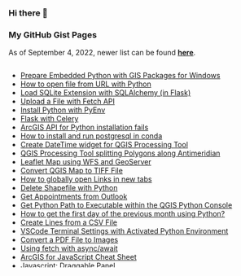 ### Hi there 👋

### My GitHub Gist Pages

As of September 4, 2022, newer list can be found [**here**](https://gist.github.com/moosetraveller).

<div style="height: 400px; max-height: 400px; overflow-y: scroll;">
  <ul>
    <li>
        <a href="https://api.github.com/gists/1261fc849c1cc6019eedcbf929f7b460" target="_bank">Prepare Embedded Python with GIS Packages for Windows</a>
    </li>
    <li>
        <a href="https://api.github.com/gists/00d48c25cfb86683b86aa9a4fe571848" target="_bank">How to open file from URL with Python</a>
    </li>
    <li>
        <a href="https://api.github.com/gists/b777775747f6929c8a7e780688fdbf68" target="_bank">Load SQLite Extension with SQLAlchemy (in Flask)</a>
    </li>
    <li>
        <a href="https://api.github.com/gists/1a137da1ad26efe522f1f608664acc7f" target="_bank">Upload a File with Fetch API</a>
    </li>
    <li>
        <a href="https://api.github.com/gists/6d584d872347a67ccd58221b54b22085" target="_bank">Install Python with PyEnv</a>
    </li>
    <li>
        <a href="https://api.github.com/gists/05719d808ae19659530227bc97ff6647" target="_bank">Flask with Celery</a>
    </li>
    <li>
        <a href="https://api.github.com/gists/dcc0f5bb76a071195b86959b8ab036c8" target="_bank">ArcGIS API for Python installation fails</a>
    </li>
    <li>
        <a href="https://api.github.com/gists/690b4df87c1f6f8f234446352a86691d" target="_bank">How to install and run postgresql in conda </a>
    </li>
    <li>
        <a href="https://api.github.com/gists/064ab49ec3ec84658a1d15a47eb04136" target="_bank">Create DateTime widget for QGIS Processing Tool</a>
    </li>
    <li>
        <a href="https://api.github.com/gists/6e1a117ee86c0df5f4c53bc6cc920d97" target="_bank">QGIS Processing Tool splitting Polygons along Antimeridian</a>
    </li>
    <li>
        <a href="https://api.github.com/gists/91194fbad90191e0ffc29e2d193ce618" target="_bank">Leaflet Map using WFS and GeoServer</a>
    </li>
    <li>
        <a href="https://api.github.com/gists/640302ab5d0704fd221633251894b45d" target="_bank">Convert QGIS Map to TIFF File</a>
    </li>
    <li>
        <a href="https://api.github.com/gists/aefac0f5421d9ceae8b596d5bafaf9de" target="_bank">How to globally open Links in new tabs</a>
    </li>
    <li>
        <a href="https://api.github.com/gists/5d0828ab757694102ae4f7085ab004d1" target="_bank">Delete Shapefile with Python</a>
    </li>
    <li>
        <a href="https://api.github.com/gists/6b391c69b46580df90fbef01b4d6be9b" target="_bank">Get Appointments from Outlook</a>
    </li>
    <li>
        <a href="https://api.github.com/gists/a5b2117db5a9207bcfedf2927d127ce2" target="_bank">Get Python Path to Executable within the QGIS Python Console</a>
    </li>
    <li>
        <a href="https://api.github.com/gists/3ebed1c27aa53b24d4b799326c43dae9" target="_bank">How to get the first day of the previous month using Python?</a>
    </li>
    <li>
        <a href="https://api.github.com/gists/1d59d334188069f7601c3053864f6f84" target="_bank">Create Lines from a CSV File</a>
    </li>
    <li>
        <a href="https://api.github.com/gists/c6b0fa03da700e82488d7aa0f1f8d275" target="_bank">VSCode Terminal Settings with Activated Python Environment</a>
    </li>
    <li>
        <a href="https://api.github.com/gists/95d20cd636d0097c4a89f0fe38d0969e" target="_bank">Convert a PDF File to Images</a>
    </li>
    <li>
        <a href="https://api.github.com/gists/0f0690da888844a1f736469a68f135a8" target="_bank">Using fetch with async/await</a>
    </li>
    <li>
        <a href="https://api.github.com/gists/35e75f04f386e867bc5d812583391340" target="_bank">ArcGIS for JavaScript Cheat Sheet</a>
    </li>
    <li>
        <a href="https://api.github.com/gists/1a2c6626e9d12c945f777da4ae4a2040" target="_bank">Javascript: Draggable Panel</a>
    </li>
    <li>
        <a href="https://api.github.com/gists/bef1761c3209e2aa1d0ac9804002d73b" target="_bank">Run Jupyter on a Remote Computer</a>
    </li>
    <li>
        <a href="https://api.github.com/gists/2ae993107cf6ddca0f08f7db01714792" target="_bank">How to use multiple SSH keys</a>
    </li>
    <li>
        <a href="https://api.github.com/gists/c15850e23b1869d17bcdbfcfcb891299" target="_bank">Download Instagram Images with Python and instagram-scraper</a>
    </li>
    <li>
        <a href="https://api.github.com/gists/a16388a80ce205eeebd6fc6b492759fa" target="_bank">UnhandledExceptionFilter</a>
    </li>
    <li>
        <a href="https://api.github.com/gists/723987931308c9ec63725c14cdcbc3e7" target="_bank">Download and Convert Image to Base64 String</a>
    </li>
    <li>
        <a href="https://api.github.com/gists/8b67080a57d3fe068582b33e55c8e6c6" target="_bank">Simple ASP.NET Core HTTP Proxy</a>
    </li>
    <li>
        <a href="https://api.github.com/gists/866d993da18a1ba7a246c32903495c43" target="_bank">GIS Development Environment</a>
    </li>
  </ul>
</div>

<!--
**moosetraveller/moosetraveller** is a ✨ _special_ ✨ repository because its `README.md` (this file) appears on your GitHub profile.

Here are some ideas to get you started:

- 🔭 I’m currently working on ...
- 🌱 I’m currently learning ...
- 👯 I’m looking to collaborate on ...
- 🤔 I’m looking for help with ...
- 💬 Ask me about ...
- 📫 How to reach me: ...
- 😄 Pronouns: ...
- ⚡ Fun fact: ...
-->
